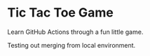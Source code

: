 # Tic Tac Toe Game

Learn GitHub Actions through a fun little game.

Testing out merging from local environment.
